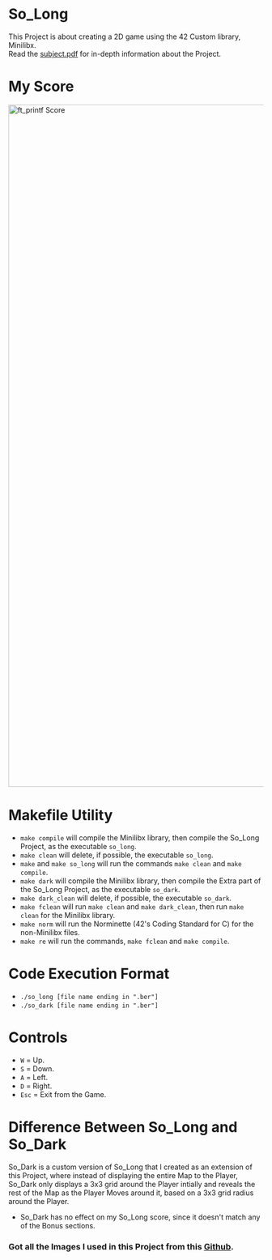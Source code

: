 # So_Long
This Project is about creating a 2D game using the 42 Custom library, Minilibx.  
Read the [subject.pdf](https://github.com/Tempest989/So_Long/blob/main/en.subject.pdf) for in-depth information about the Project.
# My Score
<img width="1347" alt="ft_printf Score" src="https://user-images.githubusercontent.com/55472613/178435046-1fe9b18c-df8b-40bd-ac35-78aa37d0553d.png">

# Makefile Utility
- `make compile` will compile the Minilibx library, then compile the So_Long Project, as the executable `so_long`.
- `make clean` will delete, if possible, the executable `so_long`.
- `make` and `make so_long` will run the commands `make clean` and `make compile`.
- `make dark` will compile the Minilibx library, then compile the Extra part of the So_Long Project, as the executable `so_dark`.
- `make dark_clean` will delete, if possible, the executable `so_dark`.
- `make fclean` will run `make clean` and `make dark_clean`, then run `make clean` for the Minilibx library.
- `make norm` will run the Norminette (42's Coding Standard for C) for the non-Minilibx files.
- `make re` will run the commands, `make fclean` and `make compile`.
# Code Execution Format
- `./so_long [file name ending in ".ber"]`
- `./so_dark [file name ending in ".ber"]`
# Controls
- `W` = Up.
- `S` = Down.
- `A` = Left.
- `D` = Right.
- `Esc` = Exit from the Game.
# Difference Between So_Long and So_Dark
So_Dark is a custom version of So_Long that I created as an extension of this Project, where instead of displaying the entire Map to the Player, So_Dark only displays a 3x3 grid around the Player intially and reveals the rest of the Map as the Player Moves around it, based on a 3x3 grid radius around the Player.
- So_Dark has no effect on my So_Long score, since it doesn't match any of the Bonus sections.
### Got all the Images I used in this Project from this [Github](https://github.com/pasqualerossi/So_Long).
